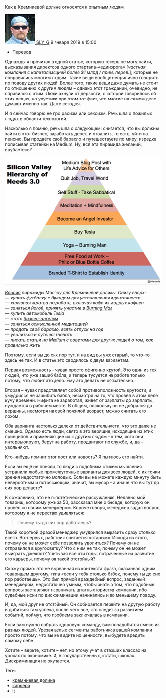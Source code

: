 Как в Кремниевой долине относятся к опытным людям

 [![](../_resources/d2a68cb2ead64e87ba04512692da5579.jpg) SLY_G](https://habr.com/users/SLY_G/ "Автор публикации") 9 января 2019 в 15:00

*   Перевод

Однажды я прочитал в одной статье, которую теперь не могу найти, высказывания директора одного стартапа-«единорога» \[_частная компания с капитализацией более $1 млрд / прим. перев._\], которые не понравились многим людям. Такие вещи вообще неприлично говорить по поводу других людей. Более того, такие вещи даже думать не стоит по отношению к другим людям – однако этот гражданин, очевидно, не справился с этим. Люди ахнули от дерзости, с которой говорилось об этих вещах, но упустили при этом тот факт, что многие на самом деле думают именно так. Даже сегодня.

И я сейчас говорю не про расизм или сексизм. Речь шла о пожилых людях в области технологий.

Насколько я помню, речь шла о следующем: считается, что вы должны зайти в этот бизнес, заработать денег, и отвалить, то есть, уйти на пенсию. Вы продаёте своё барахло и путешествуете по миру, изредка пописывая статейки на Medium. Ну, вся эта пирамида желаний, врубаетесь?  
  
![](../_resources/962beacd791b4be89964df189e429833.png)

_[Версия](https://www.briansolis.com/2015/09/silicon-valley-hierarchy-needs/) пирамиды Маслоу для Кремниевой долины. Снизу вверх:  
— купить футболку с брендом для установления идентичности  
— халявная жратва на работе, включая кофе из модных кофеен  
— заняться йогой, принять участие в [Burning Man](https://ru.wikipedia.org/wiki/Burning_Man)  
— купить автомобиль Tesla  
— стать [бизнес-ангелом](https://ru.wikipedia.org/wiki/%D0%91%D0%B8%D0%B7%D0%BD%D0%B5%D1%81-%D0%B0%D0%BD%D0%B3%D0%B5%D0%BB)  
— заняться осмысленной медитацией  
— продать своё барахло, взять отпуск на год  
— уволиться и путешествовать  
— писать статьи на Medium с советами для других людей о том, как правильно жить_

Поэтому, если вы до сих пор тут, и на вид вы уже старый, то что-то здесь не так. И в статье это сводилось к двум вариантам.

Первая возможность – чувак просто офигенно крутой. Это один из тех людей, что уже зашиб бабла, и теперь тусуется на работе только потому, что любит это дело. Ему это делать не обязательно.

Вторая – чувак представляет собой противоположность крутости, и умудрился не зашибить бабла, несмотря на то, что провёл в этом деле кучу времени. Нифига не заработал, живёт от зарплаты до зарплаты, нуждается в рабочем месте. В общем, поскольку он не добрался до вершины, несмотря на свой пожилой возраст, можно считать его лохом.

Оба варианта настолько далеки от действительности, что это даже не смешно. Однако есть люди, свято в это верящие, исходящие из этих принципов и применяющие их к другим людям – к тем, кого они интервьюируют, берут на работу, продвигают по службе, и, да – увольняют.

Кто-нибудь помнит этот пост или новость? Я пытаюсь его найти.

Если вы ещё не поняли, то люди с подобным стилем мышления устранили любые промежуточные варианты для всех людей, с их точки зрения недостаточно молодых. Если вы не можете каждую минуту быть невероятным и потрясающим, значит, вы мусор – а иначе что вы тут до сих пор делаете?

К сожалению, это не гипотетические рассуждения. Недавно мой товарищ, которому уже за 50, рассказал мне о беседе, которую он провёл со своим менеджером. Короче говоря, менеджер задал вопрос, которому я не перестаю удивляться:

> Почему ты до сих пор работаешь?

Такой короткой фразой менеджер умудрился выразить сразу столько всего. Во-первых, работник считается «старым». Исходя из этого, почему он не может себе позволить уволиться? Почему он не отправился в кругосветку? Что с ним не так, почему он не может выиграть джекпот? Учитывая все эти годы, потраченные на развитие его карьеры, почему он такой отстойный?

Скажу прямо: это не вырванная из контекста фраза, сказанная одним товарищем другому, типа «если у тебя столько бабок, почему ты до сих пор работаешь». Это был прямой враждебный вопрос, заданный менеджером, недостаточно умным, чтобы знать о том, что подобные вопросы заставляют нервничать штатных юристов компании, ибо судебные иски по дискриминации начинались и по меньшему поводу.

И, да, мой друг не отстойный. Он собирается перейти на другую работу и добиться там успеха, после чего все, кто следит за развитием событий, поймут, что проблема заключалась в компании.

Если вам нужно собрать здоровую команду, вам понадобится смесь из разных людей. Урезая целые сегменты работников вашей компании просто потому, что вы не видите их ценности, вы будете вредить самому себе.

Хотите – верьте, хотите – нет, но этому учат в старших классах на уроках по экономике. И, в государственных, кстати, школах. Дискриминация не окупается.

Теги:

*   [кремниевая долина](https://habr.com/search/?q=%5B%D0%BA%D1%80%D0%B5%D0%BC%D0%BD%D0%B8%D0%B5%D0%B2%D0%B0%D1%8F%20%D0%B4%D0%BE%D0%BB%D0%B8%D0%BD%D0%B0%5D&target_type=posts)
*   [карьера](https://habr.com/search/?q=%5B%D0%BA%D0%B0%D1%80%D1%8C%D0%B5%D1%80%D0%B0%5D&target_type=posts)
*   [it](https://habr.com/search/?q=%5Bit%5D&target_type=posts)